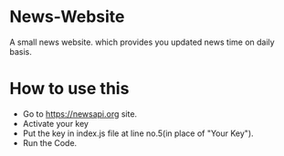 # News-Website

A small news website. which provides you updated news time on daily basis.


# How to use this


 - Go to https://newsapi.org site.
 - Activate your key
 - Put the key in index.js file at line no.5(in place of "Your Key").
 - Run the Code.
